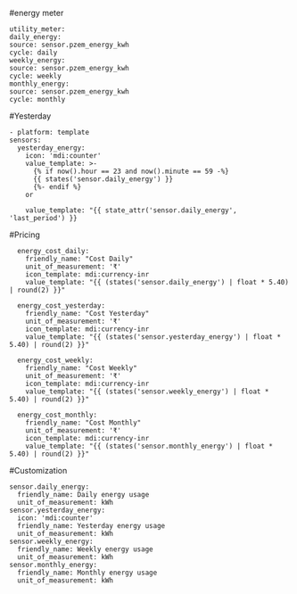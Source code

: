 #energy meter

    utility_meter:
    daily_energy:
    source: sensor.pzem_energy_kwh
    cycle: daily
    weekly_energy:
    source: sensor.pzem_energy_kwh
    cycle: weekly
    monthly_energy:
    source: sensor.pzem_energy_kwh
    cycle: monthly

#Yesterday

    - platform: template
    sensors:
      yesterday_energy:
        icon: 'mdi:counter'
        value_template: >-
          {% if now().hour == 23 and now().minute == 59 -%}
          {{ states('sensor.daily_energy') }}
          {%- endif %}
        or
        
        value_template: "{{ state_attr('sensor.daily_energy', 'last_period') }}

#Pricing

      energy_cost_daily:
        friendly_name: "Cost Daily"
        unit_of_measurement: '₹'
        icon_template: mdi:currency-inr
        value_template: "{{ (states('sensor.daily_energy') | float * 5.40) | round(2) }}"

      energy_cost_yesterday:
        friendly_name: "Cost Yesterday"
        unit_of_measurement: '₹'
        icon_template: mdi:currency-inr
        value_template: "{{ (states('sensor.yesterday_energy') | float * 5.40) | round(2) }}"

      energy_cost_weekly:
        friendly_name: "Cost Weekly"
        unit_of_measurement: '₹'
        icon_template: mdi:currency-inr
        value_template: "{{ (states('sensor.weekly_energy') | float * 5.40) | round(2) }}"

      energy_cost_monthly:
        friendly_name: "Cost Monthly"
        unit_of_measurement: '₹'
        icon_template: mdi:currency-inr
        value_template: "{{ (states('sensor.monthly_energy') | float * 5.40) | round(2) }}" 

#Customization        

    sensor.daily_energy:
      friendly_name: Daily energy usage
      unit_of_measurement: kWh
    sensor.yesterday_energy:
      icon: 'mdi:counter'
      friendly_name: Yesterday energy usage
      unit_of_measurement: kWh
    sensor.weekly_energy:
      friendly_name: Weekly energy usage
      unit_of_measurement: kWh
    sensor.monthly_energy:
      friendly_name: Monthly energy usage
      unit_of_measurement: kWh
